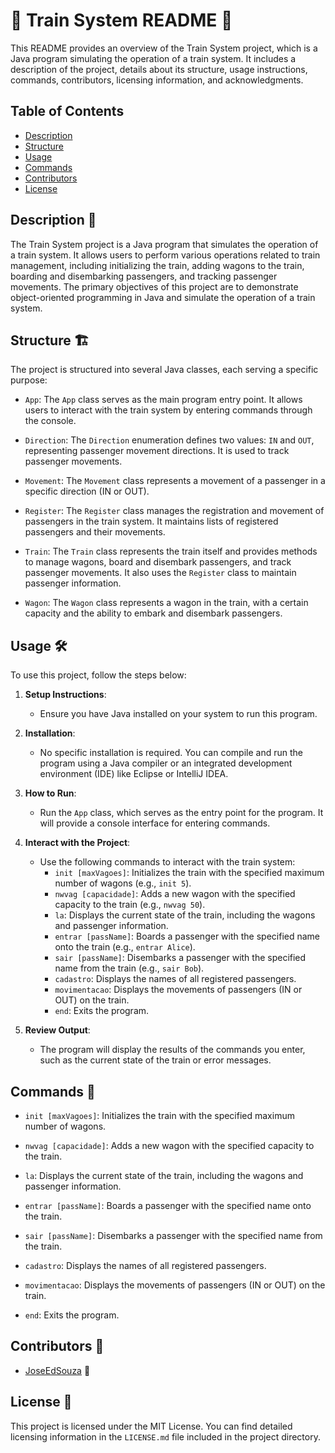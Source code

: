 # 🚆 Train System README 📖

This README provides an overview of the Train System project, which is a Java program simulating the operation of a train system. It includes a description of the project, details about its structure, usage instructions, commands, contributors, licensing information, and acknowledgments.

## Table of Contents

- [Description](#Description%20📄)
- [Structure](#Structure%20🏗️)
- [Usage](#Usage%20🛠️)
- [Commands](#Commands%20💬)
- [Contributors](#Contributors%20👥)
- [License](#License%20📜)

## Description 📄

The Train System project is a Java program that simulates the operation of a train system. It allows users to perform various operations related to train management, including initializing the train, adding wagons to the train, boarding and disembarking passengers, and tracking passenger movements. The primary objectives of this project are to demonstrate object-oriented programming in Java and simulate the operation of a train system.

## Structure 🏗️

The project is structured into several Java classes, each serving a specific purpose:

- `App`: The `App` class serves as the main program entry point. It allows users to interact with the train system by entering commands through the console.

- `Direction`: The `Direction` enumeration defines two values: `IN` and `OUT`, representing passenger movement directions. It is used to track passenger movements.

- `Movement`: The `Movement` class represents a movement of a passenger in a specific direction (IN or OUT).

- `Register`: The `Register` class manages the registration and movement of passengers in the train system. It maintains lists of registered passengers and their movements.

- `Train`: The `Train` class represents the train itself and provides methods to manage wagons, board and disembark passengers, and track passenger movements. It also uses the `Register` class to maintain passenger information.

- `Wagon`: The `Wagon` class represents a wagon in the train, with a certain capacity and the ability to embark and disembark passengers.

## Usage 🛠️

To use this project, follow the steps below:

1. **Setup Instructions**:
   - Ensure you have Java installed on your system to run this program.

2. **Installation**:
   - No specific installation is required. You can compile and run the program using a Java compiler or an integrated development environment (IDE) like Eclipse or IntelliJ IDEA.

3. **How to Run**:
   - Run the `App` class, which serves as the entry point for the program. It will provide a console interface for entering commands.

4. **Interact with the Project**:
   - Use the following commands to interact with the train system:
     - `init [maxVagoes]`: Initializes the train with the specified maximum number of wagons (e.g., `init 5`).
     - `nwvag [capacidade]`: Adds a new wagon with the specified capacity to the train (e.g., `nwvag 50`).
     - `la`: Displays the current state of the train, including the wagons and passenger information.
     - `entrar [passName]`: Boards a passenger with the specified name onto the train (e.g., `entrar Alice`).
     - `sair [passName]`: Disembarks a passenger with the specified name from the train (e.g., `sair Bob`).
     - `cadastro`: Displays the names of all registered passengers.
     - `movimentacao`: Displays the movements of passengers (IN or OUT) on the train.
     - `end`: Exits the program.

5. **Review Output**:
   - The program will display the results of the commands you enter, such as the current state of the train or error messages.

## Commands 💬

- `init [maxVagoes]`: Initializes the train with the specified maximum number of wagons.

- `nwvag [capacidade]`: Adds a new wagon with the specified capacity to the train.

- `la`: Displays the current state of the train, including the wagons and passenger information.

- `entrar [passName]`: Boards a passenger with the specified name onto the train.

- `sair [passName]`: Disembarks a passenger with the specified name from the train.

- `cadastro`: Displays the names of all registered passengers.

- `movimentacao`: Displays the movements of passengers (IN or OUT) on the train.

- `end`: Exits the program.

## Contributors 👥

- [JoseEdSouza](https://github.com/JoseEdSouza) 👋

## License 📜

This project is licensed under the MIT License. You can find detailed licensing information in the `LICENSE.md` file included in the project directory.
